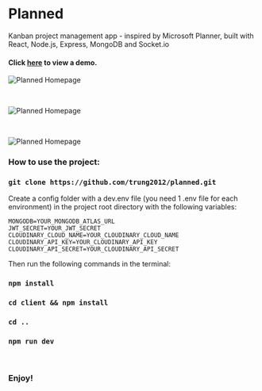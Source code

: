 # Planned
Kanban project management app - inspired by Microsoft Planner, built with React, Node.js, Express, MongoDB and Socket.io

#### Click [here](https://planned-app.herokuapp.com/) to view a demo.

![Planned Homepage](https://i.ibb.co/qyJsqyT/homepage.jpg)

<br/>

![Planned Homepage](https://i.ibb.co/LSXSJwL/project-charts.jpg)  

<br/>

![Planned Homepage](https://i.ibb.co/bHkQDnf/project-details.jpg)  

### How to use the project: 

### `git clone https://github.com/trung2012/planned.git`

Create a config folder with a dev.env file (you need 1 .env file for each environment) in the project root directory with the following variables:

```
MONGODB=YOUR_MONGODB_ATLAS_URL
JWT_SECRET=YOUR_JWT_SECRET
CLOUDINARY_CLOUD_NAME=YOUR_CLOUDINARY_CLOUD_NAME
CLOUDINARY_API_KEY=YOUR_CLOUDINARY_API_KEY
CLOUDINARY_API_SECRET=YOUR_CLOUDINARY_API_SECRET
```

Then run the following commands in the terminal: 

### `npm install`
### `cd client && npm install`
### `cd ..`
### `npm run dev`
<br/>

### Enjoy!
